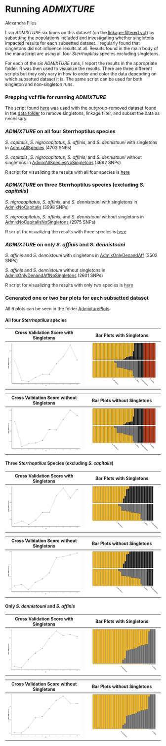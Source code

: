 Running *ADMIXTURE*
================
Alexandra Files

I ran *ADMIXTURE* six times on this dataset (on the [linkage-filtered
vcf](../Data/Sterrhoptilus_thinned_vcf.gz)) by subsetting the
populations included and investigating whether singletons impacted
results for each subsetted dataset. I regularly found that singletons
did not influence results at all. Results found in the main body of the
manuscript are using all four *Sterrhoptilus* species excluding
singletons.

For each of the six *ADMIXTURE* runs, I report the results in the
appropriate folder. R was then used to visualize the results. There are
three different scripts but they only vary in how to order and color the
data depending on which subsetted dataset it is. The same script can be
used for both singleton and non-singleton runs.

### Prepping vcf file for running *ADMIXTURE*

The script found [here](Sterrhoptilus_PrepforAdmixture.R) was used with
the outgroup-removed dataset found in the [data
folder](../Data/Sterrhoptilus_vcf_thinned.gz) to remove singletons,
linkage filter, and subset the data as necessary.

### *ADMIXTURE* on all four Sterrhoptilus species

*S. capitalis*, *S. nigrocapitatus*, *S. affinis*, and *S. dennistouni*
with singletons in [AdmixAllSpecies](AdmixAllSpecies) (4703 SNPs)

*S. capitalis*, *S. nigrocapitatus*, *S. affinis*, and *S. dennistouni*
without singletons in
[AdmixAllSpeciesNoSingletons](AdmixAllSpeciesNoSingletons) (3692 SNPs)

R script for visualizing the results with all four species is
[here](Sterrhoptilus_VisualizingAdmixture_AllSpecies.R)

### *ADMIXTURE* on three Sterrhoptilus species (excluding *S. capitalis*)

*S. nigrocapitatus*, *S. affinis*, and *S. dennistouni* with singletons
in [AdmixNoCapitalis](AdmixNoCapitalis) (3998 SNPs)

*S. nigrocapitatus*, *S. affinis*, and *S. dennistouni* without
singletons in
[AdmixNoCapitalisNoSingletons](AdmixNoCapitalisNoSingletons) (2975 SNPs)

R script for visualizing the results with three species is
[here](Sterrhoptilus_VisualizingAdmixture_NoCapitalis.R)

### *ADMIXTURE* on only *S. affinis* and *S. dennistouni*

*S. affinis* and *S. dennistouni* with singletons in
[AdmixOnlyDenandAff](AdmixOnlyDenandAff) (3502 SNPs)

*S. affinis* and *S. dennistouni* without singletons in
[AdmixOnlyDenandAffNoSingletons](AdmixOnlyDenandAffNoSingletons) (2601
SNPs)

R script for visualizing the results with only two species is
[here](Sterrhoptilus_VisualizingAdmixture_OnlyDenandAff.R)

### Generated one or two bar plots for each subsetted dataset

All 6 plots can be seen in the folder [AdmixturePlots](AdmixturePlots)

#### All four *Sterrhoptilus* species

|            Cross Validation Score with Singletons             |           Bar Plots with Singletons            |
|:-------------------------------------------------------------:|:----------------------------------------------:|
| ![](./AdmixturePlots/AdmixAllSpeciesCrossValidationScore.svg) | ![](./AdmixturePlots/AdmixAllSpeciesPlots.svg) |

|                 Cross Validation Score without Singletons                 |                Bar Plots without Singletons                |
|:-------------------------------------------------------------------------:|:----------------------------------------------------------:|
| ![](./AdmixturePlots/AdmixAllSpeciesNoSingletonsCrossValidationScore.svg) | ![](./AdmixturePlots/AdmixAllSpeciesNoSingletonsPlots.svg) |

#### Three *Sterrhoptilus* Species (excluding *S. capitalis*)

|             Cross Validation Score with Singletons             |            Bar Plots with Singletons            |
|:--------------------------------------------------------------:|:-----------------------------------------------:|
| ![](./AdmixturePlots/AdmixNoCapitalisCrossValidationScore.svg) | ![](./AdmixturePlots/AdmixNoCapitalisPlots.svg) |

|                 Cross Validation Score without Singletons                  |                Bar Plots without Singletons                 |
|:--------------------------------------------------------------------------:|:-----------------------------------------------------------:|
| ![](./AdmixturePlots/AdmixNoCapitalisNoSingletonsCrossValidationScore.svg) | ![](./AdmixturePlots/AdmixNoCapitalisNoSingletonsPlots.svg) |

#### Only *S. dennistouni* and *S. affinis*

|              Cross Validation Score with Singletons              |            Bar Plots with Singletons             |
|:----------------------------------------------------------------:|:------------------------------------------------:|
| ![](./AdmixturePlots/AdmixOnlyDenandAffCrossValidationScore.svg) | ![](./AdmixturePlots/AdmixOnlyDenandAffPlot.svg) |

|                  Cross Validation Score without Singletons                   |                 Bar Plots without Singletons                 |
|:----------------------------------------------------------------------------:|:------------------------------------------------------------:|
| ![](./AdmixturePlots/AdmixOnlyDenandAffNoSingletonsCrossValidationScore.svg) | ![](./AdmixturePlots/AdmixOnlyDenandAffNoSingletonsPlot.svg) |
